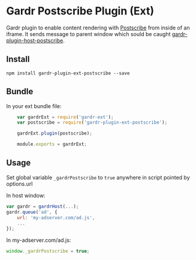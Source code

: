 # Gardr Postscribe Plugin (Ext)

Gardr plugin to enable content rendering with [Postscribe](https://github.com/krux/postscribe) from inside of an iframe.
It sends message to parent window which sould be caught [gardr-plugin-host-postscribe](https://github.com/Schibsted-Tech-Polska/gardr-plugin-host-postscribe).


## Install

```
npm install gardr-plugin-ext-postscribe --save
```

## Bundle

In your ext bundle file:
```javascript
    var gardrExt = require('gardr-ext');
    var postscribe = require('gardr-plugin-ext-postscribe');

    gardrExt.plugin(postscribe);

    module.exports = gardrExt;
```

## Usage

Set global variable ```_gardrPostscribe``` to ```true``` anywhere in script pointed by options.url

In host window:
```javascript
var gardr = gardrHost(...);
gardr.queue('ad', {
    url: 'my-adserver.com/ad.js',
    ...
});
```

In my-adserver.com/ad.js:
```javascript
window._gardrPostscribe = true;
```
